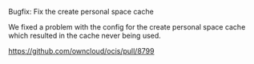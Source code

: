 Bugfix: Fix the create personal space cache

We fixed a problem with the config for the create personal space cache which resulted in the cache never being used.

https://github.com/owncloud/ocis/pull/8799

